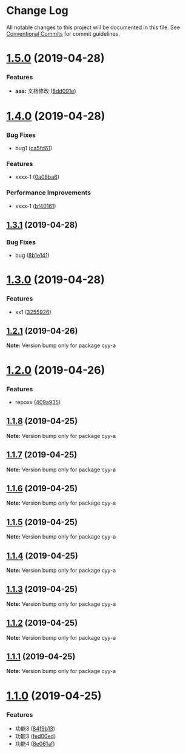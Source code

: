 # Change Log

All notable changes to this project will be documented in this file.
See [Conventional Commits](https://conventionalcommits.org) for commit guidelines.

# [1.5.0](https://github.com/cyyjs/lerna-test/compare/v1.4.0...v1.5.0) (2019-04-28)


### Features

* **aaa:** 文档修改 ([8dd091e](https://github.com/cyyjs/lerna-test/commit/8dd091e))





# [1.4.0](https://github.com/cyyjs/lerna-test/compare/v1.3.1...v1.4.0) (2019-04-28)


### Bug Fixes

* bug1 ([ca5fd61](https://github.com/cyyjs/lerna-test/commit/ca5fd61))


### Features

* xxxx-1 ([0a08ba6](https://github.com/cyyjs/lerna-test/commit/0a08ba6))


### Performance Improvements

* xxxx-1 ([bf40161](https://github.com/cyyjs/lerna-test/commit/bf40161))





## [1.3.1](https://github.com/cyyjs/lerna-test/compare/v1.3.0...v1.3.1) (2019-04-28)


### Bug Fixes

* bug ([8b1e141](https://github.com/cyyjs/lerna-test/commit/8b1e141))





# [1.3.0](https://github.com/cyyjs/lerna-test/compare/v1.2.4...v1.3.0) (2019-04-28)


### Features

* xx1 ([3255926](https://github.com/cyyjs/lerna-test/commit/3255926))





## [1.2.1](https://github.com/cyyjs/lerna-test/compare/v1.2.0...v1.2.1) (2019-04-26)

**Note:** Version bump only for package cyy-a





# [1.2.0](https://github.com/cyyjs/lerna-test/compare/v1.1.8...v1.2.0) (2019-04-26)


### Features

* repoxx ([409a935](https://github.com/cyyjs/lerna-test/commit/409a935))





## [1.1.8](https://github.com/cyyjs/lerna-test/compare/v1.1.7...v1.1.8) (2019-04-25)

**Note:** Version bump only for package cyy-a





## [1.1.7](https://github.com/cyyjs/lerna-test/compare/v1.1.6...v1.1.7) (2019-04-25)

**Note:** Version bump only for package cyy-a





## [1.1.6](https://github.com/cyyjs/lerna-test/compare/v1.1.2...v1.1.6) (2019-04-25)

**Note:** Version bump only for package cyy-a





## [1.1.5](https://github.com/cyyjs/lerna-test/compare/v1.1.2...v1.1.5) (2019-04-25)

**Note:** Version bump only for package cyy-a





## [1.1.4](https://github.com/cyyjs/lerna-test/compare/v1.1.2...v1.1.4) (2019-04-25)

**Note:** Version bump only for package cyy-a





## [1.1.3](https://github.com/cyyjs/lerna-test/compare/v1.1.2...v1.1.3) (2019-04-25)

**Note:** Version bump only for package cyy-a





## [1.1.2](https://github.com/cyyjs/lerna-test/compare/v1.1.1...v1.1.2) (2019-04-25)

**Note:** Version bump only for package cyy-a





## [1.1.1](https://github.com/cyyjs/lerna-test/compare/v1.1.0...v1.1.1) (2019-04-25)

**Note:** Version bump only for package cyy-a





# [1.1.0](https://github.com/cyyjs/lerna-test/compare/v1.0.10...v1.1.0) (2019-04-25)


### Features

* 功能3 ([84f9b13](https://github.com/cyyjs/lerna-test/commit/84f9b13))
* 功能3 ([fed00ed](https://github.com/cyyjs/lerna-test/commit/fed00ed))
* 功能4 ([8e061af](https://github.com/cyyjs/lerna-test/commit/8e061af))
